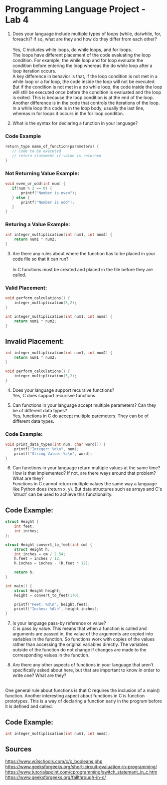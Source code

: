 # Programming Language Project - Lab 4

1) Does your language include multiple types of loops (while, do/while, for, foreach)? If
so, what are they and how do they differ from each other? 
<br><br>Yes, C includes while loops, do while loops, and for loops. 
<br>The loops have different placement of the code evaluating the loop condition. For example, the while loop and for loop evaluate the condition before entering the loop whereas the do while loop after a loop iteration occurs. 
<br>A key difference in behavior is that, if the loop condition is not met in a while loop or a for loop, the code inside the loop will not be executed. But if the condition is not met in a do while loop, the code inside the loop will still be executed once before the condition is evaluated and the loop is exited. This is because the loop condition is at the end of the loop. 
<br>Another difference is in the code that controls the iterations of the loop. In a while loop this code is in the loop body, usually the last line, whereas in for loops it occurs in the for loop conditon.

2) What is the syntax for declaring a function in your language?

### Code Example
 ```c
return_type name_of_function(parameters) {
    // code to be executed
    // return statement if value is returned
}
```

### Not Returning Value Example: 

 ```c
void even_or_odd(int num) {
    if(num % 2 == 0) {
        printf("Number is even");
    } else {
        printf("Number is odd");
    }
}
```

### Returing a Value Example:

```c
int integer_multiplication(int num1, int num2) {
    return num1 * num2;
}
```

3) Are there any rules about where the function has to be placed in your code file so that
it can run?
<br><br> In C functions must be created and placed in the file before they are called.

### Valid Placement:

```c
void perform_calculations() {
    integer_multiplication(5,2);
}

int integer_multiplication(int num1, int num2) {
    return num1 * num2;
}
```

## Invalid Placement:

```c
int integer_multiplication(int num1, int num2) {
    return num1 * num2;
}

void perform_calculations() {
    integer_multiplication(5,2);
}
```

4) Does your language support recursive functions? 
<br> Yes, C does support recurisve functions.

5) Can functions in your language accept multiple parameters? Can they be of different
data types?
<br>Yes, functions in C do accept multiple paremeters. They can be of different data types. 

### Code Example: 

```c
void print_data_types(int num, char word[]) {
    printf("Integer: %d\n", num);
    printf("String Value: %s\n", word);
}
```

6) Can functions in your language return multiple values at the same time? How is that
implemented? If not, are there ways around that problem? What are they?
<br> Functions in C cannot return multiple values the same way a language like Python does (return x, y). But data structures such as arrays and C's 'struct' can be used to achieve this functionality. 

## Code Example: 

```c
struct Height {
    int feet;
    int inches;
};

struct Height convert_to_feet(int cm) {
    struct Height h;
    int inches = cm / 2.54;
    h.feet = inches / 12;
    h.inches = inches - (h.feet * 12);

    return h;
}

int main() {
    struct Height height;
    height = convert_to_feet(170);

    printf("Feet: %d\n", height.feet);
    printf("Inches: %d\n", height.inches);
}
```

7) Is your language pass-by reference or value?
<br> C is pass by value. This means that when a function is called and arguments are passed in, the value of the arguments are copied into variables in the function. So functions work with copies of the values rather than accessing the original variables directly. The variables outside of the function do not change if changes are made to the corresponding values in the function.

8) Are there any other aspects of functions in your language that aren't specifically asked
about here, but that are important to know in order to write one? What are they?
<br>
One general rule about functions is that C requires the inclusion of a main() function. Another interesting aspect about functions in C is function prototypes. This is a way of declaring a function early in the program before it is defined and called.

## Code Example: 

```c
int integer_multiplication(int num1, int num2);
```

## Sources
https://www.w3schools.com/c/c_booleans.php
https://www.geeksforgeeks.org/short-circuit-evaluation-in-programming/
https://www.tutorialspoint.com/cprogramming/switch_statement_in_c.htm
https://www.geeksforgeeks.org/fallthrough-in-c/